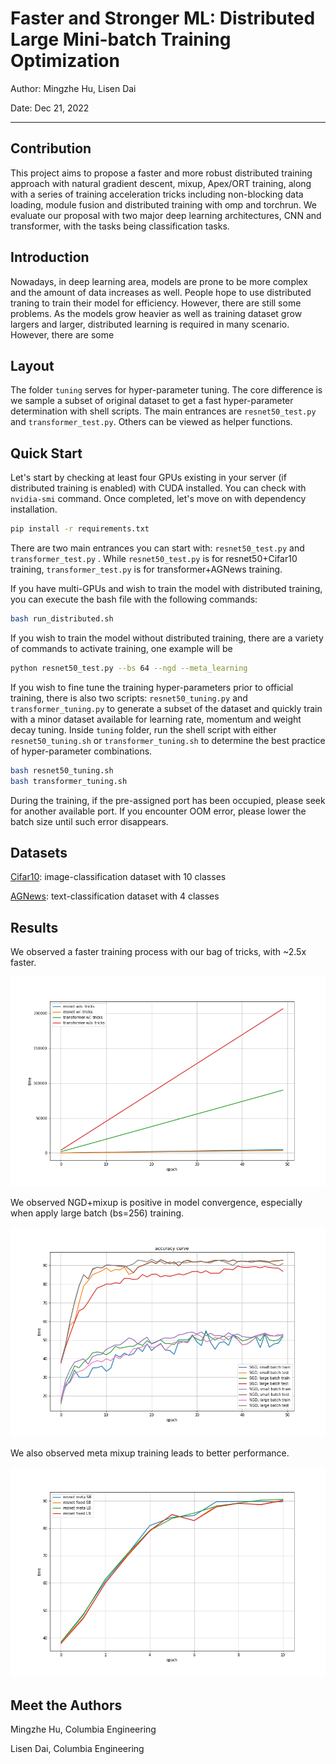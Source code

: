 # Faster and Stronger ML: Distributed Large Mini-batch Training Optimization

Author: Mingzhe Hu, Lisen Dai

Date: Dec 21, 2022

---


## Contribution

This project aims to propose a faster and more robust distributed training approach with natural gradient descent, mixup, Apex/ORT training, along with a series of training acceleration tricks including non-blocking data loading, module fusion and distributed training with omp and torchrun. We evaluate our proposal with two major deep learning architectures, CNN and transformer, with the tasks being classification tasks.

## Introduction

Nowadays, in deep learning area, models are prone to be more complex and the amount of data increases as well. People hope to use distributed traning to train their model for efficiency. However, there are still some problems.
As the models grow heavier as well as training dataset grow largers and larger, distributed learning is required in many scenario. However, there are some 

## Layout

The folder `tuning` serves for hyper-parameter tuning. The core difference is we sample a subset of original dataset to get a fast hyper-parameter determination with shell scripts. The main entrances are `resnet50_test.py` and `transformer_test.py`. Others can be viewed as helper functions.


## Quick Start

Let's start by checking at least four GPUs existing in your server (if distributed training is enabled) with CUDA installed. You can check with `nvidia-smi` command.  Once completed, let's move on with dependency installation.

```bash
pip install -r requirements.txt
```

There are two main entrances you can start with: `resnet50_test.py` and `transformer_test.py` . While `resnet50_test.py` is for resnet50+Cifar10 training, `transformer_test.py` is for transformer+AGNews training.

If you have multi-GPUs and wish to train the model with distributed training, you can execute the bash file with the following commands:

```bash
bash run_distributed.sh
```

If you wish to train the model without distributed training, there are a variety of commands to activate training, one example will be

```bash
python resnet50_test.py --bs 64 --ngd --meta_learning
```

If you wish to fine tune the training hyper-parameters prior to official training, there is also two scripts: `resnet50_tuning.py` and  `transformer_tuning.py` to generate a subset of the dataset and quickly train with a minor dataset available for learning rate, momentum and weight decay tuning. Inside `tuning` folder, run the shell script with either `resnet50_tuning.sh` or `transformer_tuning.sh` to determine the best practice of hyper-parameter combinations.

```bash
bash resnet50_tuning.sh
bash transformer_tuning.sh
```

During the training, if the pre-assigned port has been occupied, please seek for another available port. If you encounter OOM error, please lower the batch size until such error disappears.



## Datasets

[Cifar10](https://www.cs.toronto.edu/~kriz/cifar.html): image-classification dataset with 10 classes

[AGNews](http://groups.di.unipi.it/~gulli/AG_corpus_of_news_articles.html): text-classification dataset with 4 classes



## Results

We observed a faster training process with our bag of tricks, with ~2.5x faster.

 ![avatar](./figures/time.png)

We observed NGD+mixup is positive in model convergence, especially when apply large batch (bs=256) training.

 ![avatar](./figures/training_ngd_batch_compare.png)

We also observed meta mixup training leads to better performance.

 ![avatar](./figures/ngd_meta.png)



## Meet the Authors

Mingzhe Hu, Columbia Engineering

Lisen Dai, Columbia Engineering